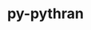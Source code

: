 ---
title: "py-pythran"
layout: cache
categories: [package, develop-2024-03-03]
meta: {"versions": ["0.12.2"], "compilers": ["apple-clang@=15.0.0", "gcc@=11.4.0", "gcc@=12.3.0", "gcc@=9.4.0", "oneapi@=2024.0.0"], "oss": ["ubuntu20.04", "ubuntu22.04", "ventura"], "platforms": ["darwin", "linux"], "targets": ["aarch64", "neoverse_v1", "neoverse_v2", "ppc64le", "x86_64_v3"], "stacks": ["e4s", "e4s-neoverse-v2", "e4s-neoverse_v1", "e4s-oneapi", "e4s-power", "ml-darwin-aarch64-mps", "ml-linux-x86_64-cpu", "ml-linux-x86_64-cuda", "ml-linux-x86_64-rocm", "root", "tutorial"], "num_specs": 28, "num_specs_by_stack": {"root": 28, "ml-darwin-aarch64-mps": 3, "e4s-power": 4, "e4s-neoverse_v1": 4, "e4s-neoverse-v2": 4, "e4s": 4, "ml-linux-x86_64-rocm": 3, "ml-linux-x86_64-cuda": 4, "ml-linux-x86_64-cpu": 4, "tutorial": 1, "e4s-oneapi": 4}}
spec_details: [{"hash": "hffmvade555iz5gcb57eo6pptl4vsrpe", "compiler": "apple-clang@=15.0.0", "versions": ["0.12.2"], "os": "ventura", "platform": "darwin", "target": "aarch64", "variants": ["build_system=python_pip"], "stacks": ["root", "ml-darwin-aarch64-mps"], "size": "-", "tarball": "https://binaries.spack.io/develop-2024-03-03/build_cache/darwin-ventura-aarch64/apple-clang-15.0.0/py-pythran-0.12.2/darwin-ventura-aarch64-apple-clang-15.0.0-py-pythran-0.12.2-hffmvade555iz5gcb57eo6pptl4vsrpe.spack"}, {"hash": "bgbxfs4ssgdeqffwrciy2hnwkumfnnes", "compiler": "apple-clang@=15.0.0", "versions": ["0.12.2"], "os": "ventura", "platform": "darwin", "target": "aarch64", "variants": ["build_system=python_pip"], "stacks": ["root", "ml-darwin-aarch64-mps"], "size": "-", "tarball": "https://binaries.spack.io/develop-2024-03-03/build_cache/darwin-ventura-aarch64/apple-clang-15.0.0/py-pythran-0.12.2/darwin-ventura-aarch64-apple-clang-15.0.0-py-pythran-0.12.2-bgbxfs4ssgdeqffwrciy2hnwkumfnnes.spack"}, {"hash": "jd6raqjrp2qgy6ca4g73phxwxzpkcewb", "compiler": "apple-clang@=15.0.0", "versions": ["0.12.2"], "os": "ventura", "platform": "darwin", "target": "aarch64", "variants": ["build_system=python_pip"], "stacks": ["root", "ml-darwin-aarch64-mps"], "size": "-", "tarball": "https://binaries.spack.io/develop-2024-03-03/build_cache/darwin-ventura-aarch64/apple-clang-15.0.0/py-pythran-0.12.2/darwin-ventura-aarch64-apple-clang-15.0.0-py-pythran-0.12.2-jd6raqjrp2qgy6ca4g73phxwxzpkcewb.spack"}, {"hash": "wiigaoegudkntriyfwwx7j7x6ujgaupw", "compiler": "gcc@=9.4.0", "versions": ["0.12.2"], "os": "ubuntu20.04", "platform": "linux", "target": "ppc64le", "variants": ["build_system=python_pip"], "stacks": ["root", "e4s-power"], "size": "-", "tarball": "https://binaries.spack.io/develop-2024-03-03/build_cache/linux-ubuntu20.04-ppc64le/gcc-9.4.0/py-pythran-0.12.2/linux-ubuntu20.04-ppc64le-gcc-9.4.0-py-pythran-0.12.2-wiigaoegudkntriyfwwx7j7x6ujgaupw.spack"}, {"hash": "owu2xb4gkc7ski7hxqsctpyk64fjfx4r", "compiler": "gcc@=9.4.0", "versions": ["0.12.2"], "os": "ubuntu20.04", "platform": "linux", "target": "ppc64le", "variants": ["build_system=python_pip"], "stacks": ["root", "e4s-power"], "size": "-", "tarball": "https://binaries.spack.io/develop-2024-03-03/build_cache/linux-ubuntu20.04-ppc64le/gcc-9.4.0/py-pythran-0.12.2/linux-ubuntu20.04-ppc64le-gcc-9.4.0-py-pythran-0.12.2-owu2xb4gkc7ski7hxqsctpyk64fjfx4r.spack"}, {"hash": "dz5sakl46dbiz7mb3xyvxsimutaohter", "compiler": "gcc@=9.4.0", "versions": ["0.12.2"], "os": "ubuntu20.04", "platform": "linux", "target": "ppc64le", "variants": ["build_system=python_pip"], "stacks": ["root", "e4s-power"], "size": "-", "tarball": "https://binaries.spack.io/develop-2024-03-03/build_cache/linux-ubuntu20.04-ppc64le/gcc-9.4.0/py-pythran-0.12.2/linux-ubuntu20.04-ppc64le-gcc-9.4.0-py-pythran-0.12.2-dz5sakl46dbiz7mb3xyvxsimutaohter.spack"}, {"hash": "5wn3gsedmdvwc3yvtqh3q4x7rc2qjifv", "compiler": "gcc@=9.4.0", "versions": ["0.12.2"], "os": "ubuntu20.04", "platform": "linux", "target": "ppc64le", "variants": ["build_system=python_pip"], "stacks": ["root", "e4s-power"], "size": "-", "tarball": "https://binaries.spack.io/develop-2024-03-03/build_cache/linux-ubuntu20.04-ppc64le/gcc-9.4.0/py-pythran-0.12.2/linux-ubuntu20.04-ppc64le-gcc-9.4.0-py-pythran-0.12.2-5wn3gsedmdvwc3yvtqh3q4x7rc2qjifv.spack"}, {"hash": "qzdkh4iqjffjh3kkbj5lfpj7ezwfn6vj", "compiler": "gcc@=11.4.0", "versions": ["0.12.2"], "os": "ubuntu22.04", "platform": "linux", "target": "neoverse_v1", "variants": ["build_system=python_pip"], "stacks": ["root", "e4s-neoverse_v1"], "size": "-", "tarball": "https://binaries.spack.io/develop-2024-03-03/build_cache/linux-ubuntu22.04-neoverse_v1/gcc-11.4.0/py-pythran-0.12.2/linux-ubuntu22.04-neoverse_v1-gcc-11.4.0-py-pythran-0.12.2-qzdkh4iqjffjh3kkbj5lfpj7ezwfn6vj.spack"}, {"hash": "v6hdfi5d6sisev7dtc2f5momj6emtlc5", "compiler": "gcc@=11.4.0", "versions": ["0.12.2"], "os": "ubuntu22.04", "platform": "linux", "target": "neoverse_v1", "variants": ["build_system=python_pip"], "stacks": ["root", "e4s-neoverse_v1"], "size": "-", "tarball": "https://binaries.spack.io/develop-2024-03-03/build_cache/linux-ubuntu22.04-neoverse_v1/gcc-11.4.0/py-pythran-0.12.2/linux-ubuntu22.04-neoverse_v1-gcc-11.4.0-py-pythran-0.12.2-v6hdfi5d6sisev7dtc2f5momj6emtlc5.spack"}, {"hash": "fbsfxmzbtkfe2p5tvguwbvmlibqimxz4", "compiler": "gcc@=11.4.0", "versions": ["0.12.2"], "os": "ubuntu22.04", "platform": "linux", "target": "neoverse_v1", "variants": ["build_system=python_pip"], "stacks": ["root", "e4s-neoverse_v1"], "size": "-", "tarball": "https://binaries.spack.io/develop-2024-03-03/build_cache/linux-ubuntu22.04-neoverse_v1/gcc-11.4.0/py-pythran-0.12.2/linux-ubuntu22.04-neoverse_v1-gcc-11.4.0-py-pythran-0.12.2-fbsfxmzbtkfe2p5tvguwbvmlibqimxz4.spack"}, {"hash": "rasdtneqhw722kykfroj2esi4mueecpc", "compiler": "gcc@=11.4.0", "versions": ["0.12.2"], "os": "ubuntu22.04", "platform": "linux", "target": "neoverse_v1", "variants": ["build_system=python_pip"], "stacks": ["root", "e4s-neoverse_v1"], "size": "-", "tarball": "https://binaries.spack.io/develop-2024-03-03/build_cache/linux-ubuntu22.04-neoverse_v1/gcc-11.4.0/py-pythran-0.12.2/linux-ubuntu22.04-neoverse_v1-gcc-11.4.0-py-pythran-0.12.2-rasdtneqhw722kykfroj2esi4mueecpc.spack"}, {"hash": "gi3lro5zwownvjui3rvhcl3dfdow2tgj", "compiler": "gcc@=11.4.0", "versions": ["0.12.2"], "os": "ubuntu22.04", "platform": "linux", "target": "neoverse_v2", "variants": ["build_system=python_pip"], "stacks": ["e4s-neoverse-v2", "root"], "size": "-", "tarball": "https://binaries.spack.io/develop-2024-03-03/build_cache/linux-ubuntu22.04-neoverse_v2/gcc-11.4.0/py-pythran-0.12.2/linux-ubuntu22.04-neoverse_v2-gcc-11.4.0-py-pythran-0.12.2-gi3lro5zwownvjui3rvhcl3dfdow2tgj.spack"}, {"hash": "xq5dmquxqd4d7wgdkqzig5osoqponh55", "compiler": "gcc@=11.4.0", "versions": ["0.12.2"], "os": "ubuntu22.04", "platform": "linux", "target": "neoverse_v2", "variants": ["build_system=python_pip"], "stacks": ["e4s-neoverse-v2", "root"], "size": "-", "tarball": "https://binaries.spack.io/develop-2024-03-03/build_cache/linux-ubuntu22.04-neoverse_v2/gcc-11.4.0/py-pythran-0.12.2/linux-ubuntu22.04-neoverse_v2-gcc-11.4.0-py-pythran-0.12.2-xq5dmquxqd4d7wgdkqzig5osoqponh55.spack"}, {"hash": "vqlswsa64b2me4m2cr6teru7zwycdpco", "compiler": "gcc@=11.4.0", "versions": ["0.12.2"], "os": "ubuntu22.04", "platform": "linux", "target": "neoverse_v2", "variants": ["build_system=python_pip"], "stacks": ["e4s-neoverse-v2", "root"], "size": "-", "tarball": "https://binaries.spack.io/develop-2024-03-03/build_cache/linux-ubuntu22.04-neoverse_v2/gcc-11.4.0/py-pythran-0.12.2/linux-ubuntu22.04-neoverse_v2-gcc-11.4.0-py-pythran-0.12.2-vqlswsa64b2me4m2cr6teru7zwycdpco.spack"}, {"hash": "j53qsbqgj2d35g52xpcnlt4andg7yp63", "compiler": "gcc@=11.4.0", "versions": ["0.12.2"], "os": "ubuntu22.04", "platform": "linux", "target": "neoverse_v2", "variants": ["build_system=python_pip"], "stacks": ["e4s-neoverse-v2", "root"], "size": "-", "tarball": "https://binaries.spack.io/develop-2024-03-03/build_cache/linux-ubuntu22.04-neoverse_v2/gcc-11.4.0/py-pythran-0.12.2/linux-ubuntu22.04-neoverse_v2-gcc-11.4.0-py-pythran-0.12.2-j53qsbqgj2d35g52xpcnlt4andg7yp63.spack"}, {"hash": "5ntpvx5jpvyjqd66q3a7tjpbhkue35zh", "compiler": "gcc@=11.4.0", "versions": ["0.12.2"], "os": "ubuntu22.04", "platform": "linux", "target": "x86_64_v3", "variants": ["build_system=python_pip"], "stacks": ["root", "e4s"], "size": "-", "tarball": "https://binaries.spack.io/develop-2024-03-03/build_cache/linux-ubuntu22.04-x86_64_v3/gcc-11.4.0/py-pythran-0.12.2/linux-ubuntu22.04-x86_64_v3-gcc-11.4.0-py-pythran-0.12.2-5ntpvx5jpvyjqd66q3a7tjpbhkue35zh.spack"}, {"hash": "wf6xc7otr4qo2kurjr5rjy4qy5uwaqbb", "compiler": "gcc@=11.4.0", "versions": ["0.12.2"], "os": "ubuntu22.04", "platform": "linux", "target": "x86_64_v3", "variants": ["build_system=python_pip"], "stacks": ["root", "e4s"], "size": "-", "tarball": "https://binaries.spack.io/develop-2024-03-03/build_cache/linux-ubuntu22.04-x86_64_v3/gcc-11.4.0/py-pythran-0.12.2/linux-ubuntu22.04-x86_64_v3-gcc-11.4.0-py-pythran-0.12.2-wf6xc7otr4qo2kurjr5rjy4qy5uwaqbb.spack"}, {"hash": "gpzspr47spyb7twryirsieourc6vwexh", "compiler": "gcc@=11.4.0", "versions": ["0.12.2"], "os": "ubuntu22.04", "platform": "linux", "target": "x86_64_v3", "variants": ["build_system=python_pip"], "stacks": ["root", "ml-linux-x86_64-rocm", "ml-linux-x86_64-cuda", "ml-linux-x86_64-cpu"], "size": "-", "tarball": "https://binaries.spack.io/develop-2024-03-03/build_cache/linux-ubuntu22.04-x86_64_v3/gcc-11.4.0/py-pythran-0.12.2/linux-ubuntu22.04-x86_64_v3-gcc-11.4.0-py-pythran-0.12.2-gpzspr47spyb7twryirsieourc6vwexh.spack"}, {"hash": "fli7apbly6t4uc75sfochkbl3jat5cw2", "compiler": "gcc@=11.4.0", "versions": ["0.12.2"], "os": "ubuntu22.04", "platform": "linux", "target": "x86_64_v3", "variants": ["build_system=python_pip"], "stacks": ["root", "e4s"], "size": "-", "tarball": "https://binaries.spack.io/develop-2024-03-03/build_cache/linux-ubuntu22.04-x86_64_v3/gcc-11.4.0/py-pythran-0.12.2/linux-ubuntu22.04-x86_64_v3-gcc-11.4.0-py-pythran-0.12.2-fli7apbly6t4uc75sfochkbl3jat5cw2.spack"}, {"hash": "p4p436pthke6bhilw47tgn3ppmj2qkzi", "compiler": "gcc@=11.4.0", "versions": ["0.12.2"], "os": "ubuntu22.04", "platform": "linux", "target": "x86_64_v3", "variants": ["build_system=python_pip"], "stacks": ["root", "ml-linux-x86_64-cuda", "ml-linux-x86_64-cpu"], "size": "-", "tarball": "https://binaries.spack.io/develop-2024-03-03/build_cache/linux-ubuntu22.04-x86_64_v3/gcc-11.4.0/py-pythran-0.12.2/linux-ubuntu22.04-x86_64_v3-gcc-11.4.0-py-pythran-0.12.2-p4p436pthke6bhilw47tgn3ppmj2qkzi.spack"}, {"hash": "nploip5vfpgfhdhrzou4zgvlamtnch74", "compiler": "gcc@=11.4.0", "versions": ["0.12.2"], "os": "ubuntu22.04", "platform": "linux", "target": "x86_64_v3", "variants": ["build_system=python_pip"], "stacks": ["root", "e4s"], "size": "-", "tarball": "https://binaries.spack.io/develop-2024-03-03/build_cache/linux-ubuntu22.04-x86_64_v3/gcc-11.4.0/py-pythran-0.12.2/linux-ubuntu22.04-x86_64_v3-gcc-11.4.0-py-pythran-0.12.2-nploip5vfpgfhdhrzou4zgvlamtnch74.spack"}, {"hash": "i624l7c5x3uir3iqrtbqwqe3fqy47sru", "compiler": "gcc@=11.4.0", "versions": ["0.12.2"], "os": "ubuntu22.04", "platform": "linux", "target": "x86_64_v3", "variants": ["build_system=python_pip"], "stacks": ["root", "ml-linux-x86_64-rocm", "ml-linux-x86_64-cuda", "ml-linux-x86_64-cpu"], "size": "-", "tarball": "https://binaries.spack.io/develop-2024-03-03/build_cache/linux-ubuntu22.04-x86_64_v3/gcc-11.4.0/py-pythran-0.12.2/linux-ubuntu22.04-x86_64_v3-gcc-11.4.0-py-pythran-0.12.2-i624l7c5x3uir3iqrtbqwqe3fqy47sru.spack"}, {"hash": "lu7t4dbxjiqjos2ktxinnb3m3wtvaifm", "compiler": "gcc@=11.4.0", "versions": ["0.12.2"], "os": "ubuntu22.04", "platform": "linux", "target": "x86_64_v3", "variants": ["build_system=python_pip"], "stacks": ["root", "ml-linux-x86_64-rocm", "ml-linux-x86_64-cuda", "ml-linux-x86_64-cpu"], "size": "-", "tarball": "https://binaries.spack.io/develop-2024-03-03/build_cache/linux-ubuntu22.04-x86_64_v3/gcc-11.4.0/py-pythran-0.12.2/linux-ubuntu22.04-x86_64_v3-gcc-11.4.0-py-pythran-0.12.2-lu7t4dbxjiqjos2ktxinnb3m3wtvaifm.spack"}, {"hash": "x2ei3jhqkggpcvxu62qlvwyh54lalnpp", "compiler": "gcc@=12.3.0", "versions": ["0.12.2"], "os": "ubuntu22.04", "platform": "linux", "target": "x86_64_v3", "variants": ["build_system=python_pip"], "stacks": ["root", "tutorial"], "size": "-", "tarball": "https://binaries.spack.io/develop-2024-03-03/build_cache/linux-ubuntu22.04-x86_64_v3/gcc-12.3.0/py-pythran-0.12.2/linux-ubuntu22.04-x86_64_v3-gcc-12.3.0-py-pythran-0.12.2-x2ei3jhqkggpcvxu62qlvwyh54lalnpp.spack"}, {"hash": "nt25i2efa5zxopaw66sqrx7fhvy6yb3p", "compiler": "oneapi@=2024.0.0", "versions": ["0.12.2"], "os": "ubuntu22.04", "platform": "linux", "target": "x86_64_v3", "variants": ["build_system=python_pip"], "stacks": ["root", "e4s-oneapi"], "size": "-", "tarball": "https://binaries.spack.io/develop-2024-03-03/build_cache/linux-ubuntu22.04-x86_64_v3/oneapi-2024.0.0/py-pythran-0.12.2/linux-ubuntu22.04-x86_64_v3-oneapi-2024.0.0-py-pythran-0.12.2-nt25i2efa5zxopaw66sqrx7fhvy6yb3p.spack"}, {"hash": "seer6brmpq6r42k2aw6dtobviyvafplz", "compiler": "oneapi@=2024.0.0", "versions": ["0.12.2"], "os": "ubuntu22.04", "platform": "linux", "target": "x86_64_v3", "variants": ["build_system=python_pip"], "stacks": ["root", "e4s-oneapi"], "size": "-", "tarball": "https://binaries.spack.io/develop-2024-03-03/build_cache/linux-ubuntu22.04-x86_64_v3/oneapi-2024.0.0/py-pythran-0.12.2/linux-ubuntu22.04-x86_64_v3-oneapi-2024.0.0-py-pythran-0.12.2-seer6brmpq6r42k2aw6dtobviyvafplz.spack"}, {"hash": "x3bhyevgu23ys5ugj3a7yfxqzvocrzms", "compiler": "oneapi@=2024.0.0", "versions": ["0.12.2"], "os": "ubuntu22.04", "platform": "linux", "target": "x86_64_v3", "variants": ["build_system=python_pip"], "stacks": ["root", "e4s-oneapi"], "size": "-", "tarball": "https://binaries.spack.io/develop-2024-03-03/build_cache/linux-ubuntu22.04-x86_64_v3/oneapi-2024.0.0/py-pythran-0.12.2/linux-ubuntu22.04-x86_64_v3-oneapi-2024.0.0-py-pythran-0.12.2-x3bhyevgu23ys5ugj3a7yfxqzvocrzms.spack"}, {"hash": "3vfniz2unmv6jjdqwsrjqlhmvsfvhx3v", "compiler": "oneapi@=2024.0.0", "versions": ["0.12.2"], "os": "ubuntu22.04", "platform": "linux", "target": "x86_64_v3", "variants": ["build_system=python_pip"], "stacks": ["root", "e4s-oneapi"], "size": "-", "tarball": "https://binaries.spack.io/develop-2024-03-03/build_cache/linux-ubuntu22.04-x86_64_v3/oneapi-2024.0.0/py-pythran-0.12.2/linux-ubuntu22.04-x86_64_v3-oneapi-2024.0.0-py-pythran-0.12.2-3vfniz2unmv6jjdqwsrjqlhmvsfvhx3v.spack"}]
---